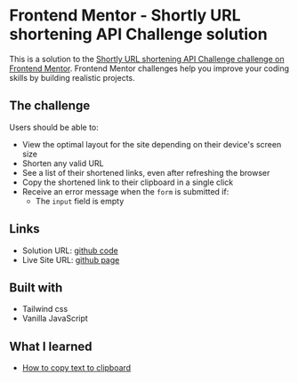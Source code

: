 # Frontend Mentor - Shortly URL shortening API Challenge solution

This is a solution to the [Shortly URL shortening API Challenge challenge on Frontend Mentor](https://www.frontendmentor.io/challenges/url-shortening-api-landing-page-2ce3ob-G). Frontend Mentor challenges help you improve your coding skills by building realistic projects.

## The challenge

Users should be able to:

- View the optimal layout for the site depending on their device's screen size
- Shorten any valid URL
- See a list of their shortened links, even after refreshing the browser
- Copy the shortened link to their clipboard in a single click
- Receive an error message when the `form` is submitted if:
  - The `input` field is empty

## Links

- Solution URL: [github code](https://github.com/evelyn-2022/url-shortening-api-with-tailwind/settings/pages)
- Live Site URL: [github page](https://evelyn-2022.github.io/url-shortening-api-with-tailwind/)

## Built with

- Tailwind css
- Vanilla JavaScript

## What I learned

- [How to copy text to clipboard](https://www.w3schools.com/howto/howto_js_copy_clipboard.asp)
